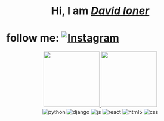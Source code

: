  <h1 align="center">Hi, I am  <a href="https://www.linkedin.com/in/david-ioner-05168a1aa/"><i>David Ioner</i></a> </h1>

# follow me: [![Instagram](https://img.shields.io/badge/Instagram-E4405F?style=for-the-badge&logo=instagram&logoColor=white)](https://www.instagram.com/davidioner/)

 <div align="center">
  <a href="https://github.com/DavidIoner">
    <img height="150em" src="https://github-readme-stats.vercel.app/api?username=DavidIoner&count_private=true&include_all_commits=true&show_icons=true&theme=dracula&hide_border=false&show_owner=true"/>
    <img height="150em" src="https://github-readme-stats.vercel.app/api/top-langs/?username=DavidIoner&theme=dracula&hide_border=false&&layout=compact"/>
  </a>
</div>

 <div align="center">
  <img align="center" alt="python" src="https://img.shields.io/badge/Python-14354C?style=for-the-badge&logo=python&logoColor=white" />
  <img align="center" alt="django" src="https://img.shields.io/badge/Django-092E20?style=for-the-badge&logo=django&logoColor=white" />
  <img align="center" alt="js" src="https://img.shields.io/badge/JavaScript-F7DF1E?style=for-the-badge&logo=javascript&logoColor=black" />
  <img align="center" alt="react" src="https://img.shields.io/badge/React-20232A?style=for-the-badge&logo=react&logoColor=61DAFB" />
  <img align="center" alt="html5" src="https://img.shields.io/badge/HTML5-E34F26?style=for-the-badge&logo=html5&logoColor=white" />
  <img align="center" alt="css" src="https://img.shields.io/badge/CSS3-1572B6?style=for-the-badge&logo=css3&logoColor=white" />
 </div>

